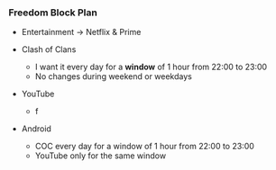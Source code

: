 ### Freedom Block Plan
- Entertainment → Netflix & Prime
- Clash of Clans
	- I want it every day for a **window** of 1 hour from 22:00 to 23:00
	- No changes during weekend or weekdays 
- YouTube
	- f


- Android
	- COC every day for a window of 1 hour from 22:00 to 23:00
	- YouTube only for the same window